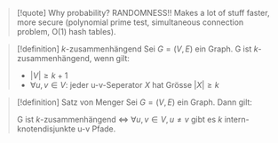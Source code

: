 
>[!quote] Why probability? RANDOMNESS!!
>Makes a lot of stuff faster, more secure (polynomial prime test, simultaneous connection problem, O(1) hash tables).



>[!definition] $k$-zusammenhängend
>Sei $G=(V, E)$ ein Graph. G ist $k$-zusammenhängend, wenn gilt:
>	- $|V| \geq k + 1$
>	- $\forall u,v \in V$: jeder u-v-Seperator $X$ hat Grösse $|X| \geq k$








>[!definition] Satz von Menger
>Sei $G=(V, E)$ ein Graph. Dann gilt:
>
>G ist $k$-zusammenhängend $\iff$ $\forall u,v \in V, u \neq v$ gibt es $k$ intern-knotendisjunkte u-v Pfade.



